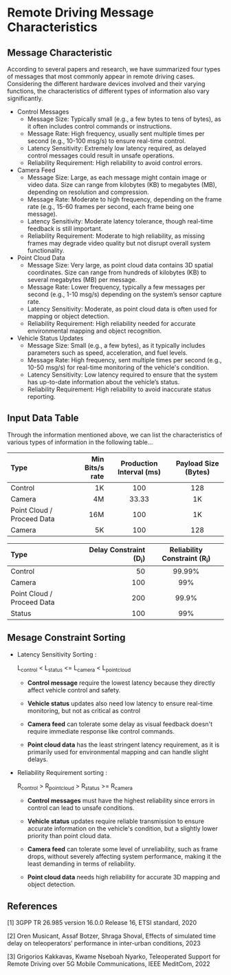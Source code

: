 # Remote Driving Message Characteristics

## Message Characteristic

According to several papers and research, we have summarized four types of messages that most commonly appear in remote driving cases. Considering the different hardware devices involved and their varying functions, the characteristics of different types of information also vary significantly.

- Control Messages
    - Message Size: Typically small (e.g., a few bytes to tens of bytes), as it often includes control commands or instructions.
    - Message Rate: High frequency, usually sent multiple times per second (e.g., 10-100 msg/s) to ensure real-time control.
    - Latency Sensitivity: Extremely low latency required, as delayed control messages could result in unsafe operations.
    - Reliability Requirement: High reliability to avoid control errors.
- Camera Feed
    - Message Size: Large, as each message might contain image or video data. Size can range from kilobytes (KB) to megabytes (MB), depending on resolution and compression.
    - Message Rate: Moderate to high frequency, depending on the frame rate (e.g., 15-60 frames per second, each frame being one message).
    - Latency Sensitivity: Moderate latency tolerance, though real-time feedback is still important.
    - Reliability Requirement: Moderate to high reliability, as missing frames may degrade video quality but not disrupt overall system functionality.
- Point Cloud Data
    - Message Size: Very large, as point cloud data contains 3D spatial coordinates. Size can range from hundreds of kilobytes (KB) to several megabytes (MB) per message.
    - Message Rate: Lower frequency, typically a few messages per second (e.g., 1-10 msg/s) depending on the system’s sensor capture rate.
    - Latency Sensitivity: Moderate, as point cloud data is often used for mapping or object detection.
    - Reliability Requirement: High reliability needed for accurate environmental mapping and object recognition.
- Vehicle Status Updates
    - Message Size: Small (e.g., a few bytes), as it typically includes parameters such as speed, acceleration, and fuel levels.
    - Message Rate: High frequency, sent multiple times per second (e.g., 10-50 msg/s) for real-time monitoring of the vehicle's condition.
    - Latency Sensitivity: Low latency required to ensure that the system has up-to-date information about the vehicle’s status.
    - Reliability Requirement: High reliability to avoid inaccurate status reporting.

## Input Data Table

Through the information mentioned above, we can list the characteristics of various types of information in the following table...

| Type | Min Bits/s rate | Production Interval (ms) | Payload Size (Bytes) |
| :-----| ----: | :----: | :----: |
| Control | 1K | 100 | 128 |
| Camera | 4M | 33.33 | 1K |
| Point Cloud / Proceed Data | 16M | 100 | 1K |
| Camera | 5K | 100 | 128 |


| Type | Delay Constraint (D<sub>i</sub>) | Reliability Constraint (R<sub>i</sub>) |
| :-----| ----: | :----: |
| Control | 50 | 99.99% |
| Camera | 100 | 99% |
| Point Cloud / Proceed Data | 200 | 99.9% |
| Status | 100 | 99% |


## Mesage Constraint Sorting

- Latency Sensitivity Sorting :

    L<sub>control</sub> < L<sub>status</sub> <= L<sub>camera</sub> < L<sub>pointcloud</sub>

    - **Control message** require the lowest latency because they directly affect vehicle control and safety.

    - **Vehicle status** updates also need low latency to ensure real-time monitoring, but not as critical as control 

    - **Camera feed** can tolerate some delay as visual feedback doesn't require immediate response like control commands.

    - **Point cloud data** has the least stringent latency requirement, as it is primarily used for environmental mapping and can handle slight delays.

- Reliability Requirement sorting :

    R<sub>control</sub> > R<sub>pointcloud</sub> > R<sub>status</sub> >= R<sub>camera</sub>

    - **Control messages** must have the highest reliability since errors in control can lead to unsafe conditions.

    - **Vehicle status** updates require reliable transmission to ensure accurate information on the vehicle's condition, but a slightly lower priority than point cloud data.

    - **Camera feed** can tolerate some level of unreliability, such as frame drops, without severely affecting system performance, making it the least demanding in terms of reliability.

    - **Point cloud data** needs high reliability for accurate 3D mapping and object detection.


## References 

[1] 3GPP TR 26.985 version 16.0.0 Release 16, ETSI standard, 2020

[2] Oren Musicant, Assaf Botzer, Shraga Shoval, Effects of simulated time delay on teleoperators’ performance in
inter-urban conditions, 2023

[3] Grigorios Kakkavas, Kwame Nseboah Nyarko, Teleoperated Support for Remote Driving over 5G Mobile Communications, IEEE MeditCom, 2022